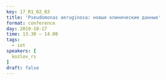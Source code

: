 ```yaml
---
key: 17_R1_02_03
title: 'Pseudomonas aeruginosa: новые клинические данные'
format: conference
day: 2019-10-17
time: 13.30 – 14.00
tags:
  - iot
speakers: [
  kozlov_rs
]
draft: false
---
```

